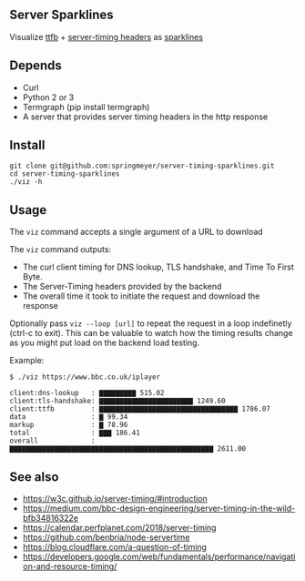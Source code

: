 ## Server Sparklines

Visualize [ttfb](https://en.wikipedia.org/wiki/Time_to_first_byte) + [server-timing headers](https://w3c.github.io/server-timing/#introduction) as [sparklines](https://en.wikipedia.org/wiki/Sparkline)


## Depends

 - Curl
 - Python 2 or 3
 - Termgraph (pip install termgraph)
 - A server that provides server timing headers in the http response

## Install

```
git clone git@github.com:springmeyer/server-timing-sparklines.git
cd server-timing-sparklines
./viz -h
```

## Usage

The `viz` command accepts a single argument of a URL to download

The `viz` command outputs:

 - The curl client timing for DNS lookup, TLS handshake, and Time To First Byte.
 - The Server-Timing headers provided by the backend
 - The overall time it took to initiate the request and download the response

Optionally pass `viz --loop [url]` to repeat the request in a loop indefinetly (ctrl-c to exit). This can be valuable to watch how the timing results change as you might put load on the backend load testing.

Example:

```
$ ./viz https://www.bbc.co.uk/iplayer

client:dns-lookup   : ▇▇▇▇▇▇▇▇▇ 515.02
client:tls-handshake: ▇▇▇▇▇▇▇▇▇▇▇▇▇▇▇▇▇▇▇▇▇▇▇ 1249.60
client:ttfb         : ▇▇▇▇▇▇▇▇▇▇▇▇▇▇▇▇▇▇▇▇▇▇▇▇▇▇▇▇▇▇▇▇▇▇ 1786.07
data                : ▇ 99.34
markup              : ▇ 78.96
total               : ▇▇▇ 186.41
overall             : ▇▇▇▇▇▇▇▇▇▇▇▇▇▇▇▇▇▇▇▇▇▇▇▇▇▇▇▇▇▇▇▇▇▇▇▇▇▇▇▇▇▇▇▇▇▇▇▇▇▇ 2611.00

```

## See also

- https://w3c.github.io/server-timing/#introduction
- https://medium.com/bbc-design-engineering/server-timing-in-the-wild-bfb34816322e
- https://calendar.perfplanet.com/2018/server-timing
- https://github.com/benbria/node-servertime
- https://blog.cloudflare.com/a-question-of-timing
- https://developers.google.com/web/fundamentals/performance/navigation-and-resource-timing/